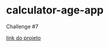 # calculator-age-app
Challenge #7

[link do projeto](https://anderson-fndz.github.io/calculator-age-app/)
